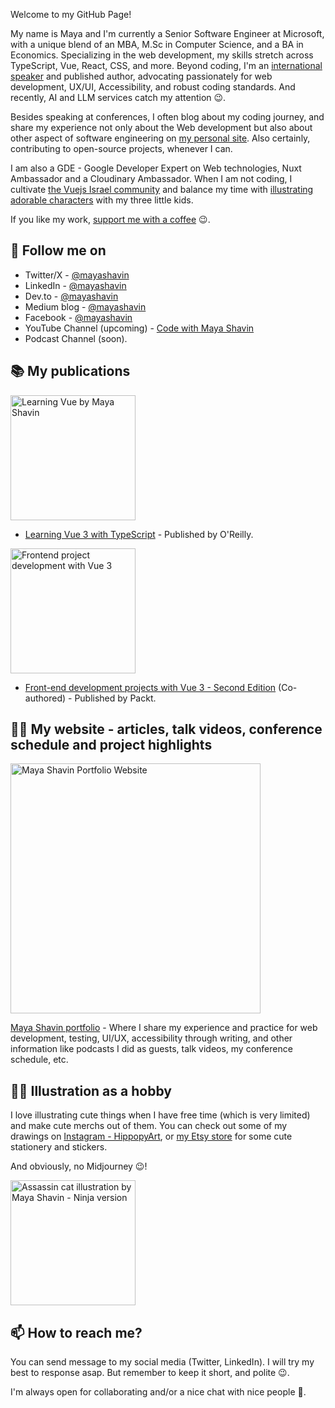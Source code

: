 Welcome to my GitHub Page!

My name is Maya and I'm currently a Senior Software Engineer at Microsoft, with a unique blend of an MBA, M.Sc in Computer Science, and a BA in Economics. Specializing in the web development, my skills stretch across TypeScript, Vue, React, CSS, and more. Beyond coding, I'm an [international speaker](https://mayashavin.com/speaker) and published author, advocating passionately for web development, UX/UI, Accessibility, and robust coding standards. And recently, AI and LLM services catch my attention 😉.

Besides speaking at conferences, I often blog about my coding journey, and share my experience not only about the Web development but also about other aspect of software engineering on [my personal site](https://mayashavin.com/articles). Also certainly, contributing to open-source projects, whenever I can.

I am also a GDE - Google Developer Expert on Web technologies, Nuxt Ambassador and a Cloudinary Ambassador. When I am not coding, I cultivate [the Vuejs Israel community](https://vuejsisrael.com) and balance my time with [illustrating adorable characters](https://instagram.com/hippopyart) with my three little kids.

If you like my work, [support me with a coffee](https://www.buymeacoffee.com/VTLRKH6) 😉.

## 💚 Follow me on

- Twitter/X - [@mayashavin](https://twitter.com/MayaShavin)
- LinkedIn - [@mayashavin](https://www.linkedin.com/in/mayashavin)
- Dev.to - [@mayashavin](https://www.dev.to/mayashavin)
- Medium blog - [@mayashavin](https://medium.com/@mayashavin)
- Facebook - [@mayashavin](https://www.facebook.com/mayashavin)
- YouTube Channel (upcoming) - [Code with Maya Shavin](https://www.youtube.com/channel/UCQGTgpPNkwo14of72nX3aSw)
- Podcast Channel (soon).

## 📚 My publications

<img src="https://github.com/mayashavin/mayashavin/assets/6650139/3a01cebb-305b-4b2d-b4da-8bcc12b583d5" alt="Learning Vue by Maya Shavin" width="200"/>

- [Learning Vue 3 with TypeScript](https://www.amazon.com/_/dp/1492098825?smid=ATVPDKIKX0DER&_encoding=UTF8&tag=oreilly20-20) - Published by O'Reilly.

<img src="https://github.com/mayashavin/mayashavin/assets/6650139/a8fac482-2d07-4814-ab00-0071521007b9" alt="Frontend project development with Vue 3" width="200"/>

- [Front-end development projects with Vue 3 - Second Edition](https://a.co/d/elBaiFj?maas=maas_adg_F1826385866E9BA3BFF97B6DA5342835_afap_abs&ref_=aa_maas) (Co-authored) - Published by Packt.

## 👩‍💻 My website - articles, talk videos, conference schedule and project highlights

<img src="https://github.com/mayashavin/mayashavin/assets/6650139/693cc52d-4ebc-4f61-9257-c91d845b9647" alt="Maya Shavin Portfolio Website" height="400"/>

[Maya Shavin portfolio](https://mayashavin.com/) - Where I share my experience and practice for web development, testing, UI/UX, accessibility through writing, and other information like podcasts I did as guests, talk videos, my conference schedule, etc.

## 👩‍🎨 Illustration as a hobby

I love illustrating cute things when I have free time (which is very limited) and make cute merchs out of them. You can check out some of my drawings on [Instagram - HippopyArt](https://www.instagram.com/hippopyart), or [my Etsy store](https://www.etsy.com/shop/hippopy) for some cute stationery and stickers.

And obviously, no Midjourney 😉!

<img src="https://github.com/mayashavin/mayashavin/assets/6650139/247bd98f-d669-487a-8308-95d01f7823a0" alt="Assassin cat illustration by Maya Shavin - Ninja version" width="200"/>

## 📫 How to reach me?

You can send message to my social media (Twitter, LinkedIn). I will try my best to response asap. But remember to keep it short, and polite 😉. 

I'm always open for collaborating and/or a nice chat with nice people 🙂.
